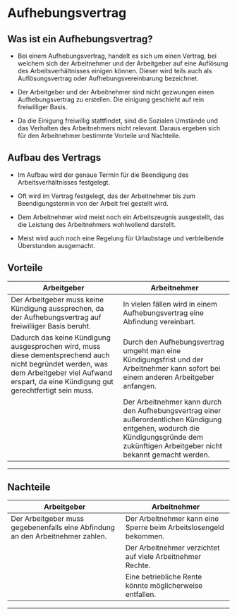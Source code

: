 # Aufhebungsvertrag 

## Was ist ein Aufhebungsvertrag?

+ Bei einem Aufhebungsvertrag, handelt es sich um einen Vertrag, bei welchem sich der Arbeitnehmer und der Arbeitgeber auf eine Auflösung des Arbeitsverhältnisses einigen können. Dieser wird teils auch als Auflösungsvertrag oder Aufhebungsvereinbarung bezeichnet.

+ Der Arbeitgeber und der Arbeitnehmer sind nicht gezwungen einen Aufhebungsvertrag zu erstellen. Die einigung geschieht auf rein freiwilliger Basis.

+ Da die Einigung freiwillig stattfindet, sind die Sozialen Umstände und das Verhalten des Arbeitnehmers nicht relevant. Daraus ergeben sich für den Arbeitnehmer bestimmte Vorteile und Nachteile.

## Aufbau des Vertrags

+ Im Aufbau wird der genaue Termin für die Beendigung des Arbeitsverhältnisses festgelegt.

+ Oft wird im Vertrag festgelegt, das der Arbeitnehmer bis zum Beendigungstermin  von der Arbeit frei gestellt wird.

+ Dem Arbeitnehmer wird meist noch ein Arbeitszeugnis ausgestellt, das die Leistung des Arbeitnehmers wohlwollend darstellt.

+ Meist wird auch noch eine Regelung für Urlaubstage und verbleibende Überstunden ausgemacht.



## Vorteile 

|Arbeitgeber| Arbeitnehmer|
|     -      |       -      |
|Der Arbeitgeber muss keine Kündigung aussprechen, da der Aufhebungsvertrag auf freiwilliger Basis beruht.| In vielen fällen wird in einem Aufhebungsvertrag eine Abfindung vereinbart.|
|Dadurch das keine Kündigung ausgesprochen wird, muss diese dementsprechend auch nicht begründet werden, was dem Arbeitgeber viel Aufwand erspart, da eine Kündigung gut gerechtfertigt sein muss.| Durch den Aufhebungsvertrag umgeht man eine Kündigungsfrist und der Arbeitnehmer kann sofort bei einem anderen Arbeitgeber anfangen. | 
| | Der Arbeitnehmer kann durch den Aufhebungsvertrag einer außerordentlichen Kündigung entgehen, wodurch die Kündigungsgründe dem zukünftigen Arbeitgeber nicht bekannt gemacht werden.|

--- 


## Nachteile

|Arbeitgeber | Arbeitnehmer|
|----|----|
|Der Arbeitgeber muss gegebenenfalls eine Abfindung an den Arbeitnehmer zahlen.| Der Arbeitnehmer kann eine Sperre beim Arbeitslosengeld bekommen.|
|  |  Der Arbeitnehmer verzichtet auf viele Arbeitnehmer Rechte. |
| | Eine betriebliche Rente könnte möglicherweise entfallen.|

---